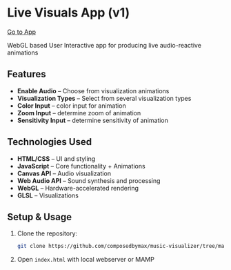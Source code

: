# Live Visuals App (v1)

[Go to App](https://max.x10.mx/visuals/live-v1)

WebGL based User Interactive app for producing live audio-reactive animations

## Features
- **Enable Audio** – Choose from visualization animations
- **Visualization Types** – Select from several visualization types
- **Color Input** – color input for animation
- **Zoom Input** – determine zoom of animation
- **Sensitivity Input** – determine sensitivity of animation

## Technologies Used
- **HTML/CSS** – UI and styling
- **JavaScript** – Core functionality + Animations
- **Canvas API** – Audio visualization
- **Web Audio API** – Sound synthesis and processing
- **WebGL** – Hardware-accelerated rendering
- **GLSL** – Visualizations

## Setup & Usage
1. Clone the repository:
    ```bash
    git clone https://github.com/composedbymax/music-visualizer/tree/main/live-visuals/webgl/v1
    ```
2. Open `index.html` with local webserver or MAMP
